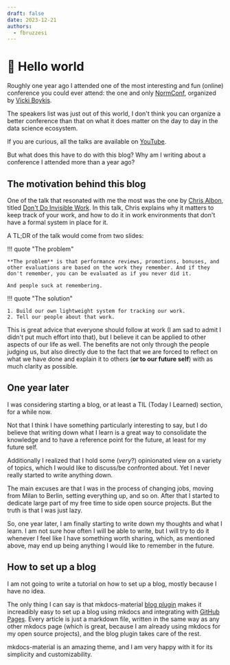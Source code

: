 ```yaml
---
draft: false
date: 2023-12-21
authors:
  - fbruzzesi
---
```


# 👋 Hello world

Roughly one year ago I attended one of the most interesting and fun (online) conference you could ever attend: the one and only [NormConf][normconf], organized by [Vicki Boykis][vicki-boykis].

<!-- more -->

The speakers list was just out of this world, I don't think you can organize a better conference than that on what it does matter on the day to day in the data science ecosystem.

If you are curious, all the talks are available on [YouTube][youtube-normconf].

But what does this have to do with this blog? Why am I writing about a conference I attended more than a year ago?

## The motivation behind this blog

One of the talk that resonated with me the most was the one by [Chris Albon][chris-albon], titled [Don't Do Invisible Work][chris-talk]. In this talk, Chris explains why it matters to keep track of your work, and how to do it in work environments that don't have a formal system in place for it.

A TL;DR of the talk would come from two slides:

!!! quote "The problem"

    **The problem** is that performance reviews, promotions, bonuses, and other evaluations are based on the work they remember. And if they don't remember, you can be evaluated as if you never did it.

    And people suck at remembering.

!!! quote "The solution"

    1. Build our own lightweight system for tracking our work.
    2. Tell our people about that work.

This is great advice that everyone should follow at work (I am sad to admit I didn't put much effort into that), but I believe it can be applied to other aspects of our life as well. The benefits are not only through the people judging us, but also directly due to the fact that we are forced to reflect on what we have done and explain it to others (**or to our future self**) with as much clarity as possible.

## One year later

I was considering starting a blog, or at least a TIL (Today I Learned) section, for a while now. 

Not that I think I have something particularly interesting to say, but I do believe that writing down what I learn is a great way to consolidate the knowledge and to have a reference point for the future, at least for my future self.

Additionally I realized that I hold some (*very*?) opinionated view on a variety of topics, which I would like to discuss/be confronted about. Yet I never really started to write anything down.

The main excuses are that I was in the process of changing jobs, moving from Milan to Berlin, setting everything up, and so on. After that I started to dedicate large part of my free time to side open source projects. But the truth is that I was just lazy.

So, one year later, I am finally starting to write down my thoughts and what I learn. I am not sure how often I will be able to write, but I will try to do it whenever I feel like I have something worth sharing, which, as mentioned above, may end up being anything I would like to remember in the future.

## How to set up a blog

I am not going to write a tutorial on how to set up a blog, mostly because I have no idea.

The only thing I can say is that mkdocs-material [blog plugin][mkdocs-material-blog] makes it increadibly easy to set up a blog using mkdocs and integrating with [GitHub Pages][gh-pages]. Every article is just a markdown file, written in the same way as any other mkdocs page (which is great, because I am already using mkdocs for my open source projects), and the blog plugin takes care of the rest.

mkdocs-material is an amazing theme, and I am very happy with it for its simplicity and customizability.

[normconf]: https://normconf.com/
[vicki-boykis]: https://twitter.com/vboykis
[youtube-normconf]: https://www.youtube.com/@normconf/featured
[chris-albon]: https://twitter.com/chrisalbon\
[chris-talk]: https://www.youtube.com/watch?v=HiF83i1OLOM&list=WL&index=89&ab_channel=NormConf
[mkdocs-material-blog]: https://squidfunk.github.io/mkdocs-material/plugins/blog/
[gh-pages]: https://pages.github.com/